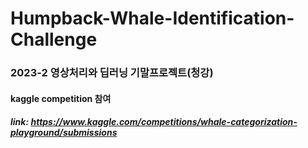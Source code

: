 # Humpback-Whale-Identification-Challenge
### 2023-2 영상처리와 딥러닝 기말프로젝트(청강)
#### kaggle competition 참여 
##### link: https://www.kaggle.com/competitions/whale-categorization-playground/submissions
